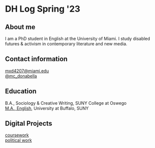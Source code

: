 # DH Log Spring '23

## About me 
I am a PhD student in English at the University of Miami. I study disabled futures & activism in contemporary literature and new media.

## Contact information
mxd4207@miami.edu
<br>[@mc_donabella](https://mobile.twitter.com/mc_donabella)

## Education 

B.A., Sociology & Creative Writing, SUNY College at Oswego
<br>[M.A., English](https://www.proquest.com/docview/2384868038?pq-origsite=gscholar&fromopenview=true), University at Buffalo, SUNY

## Digital Projects 

[coursework](https://mdonabella.github.io)
<br>[political work](https://www.grovedems.org)


